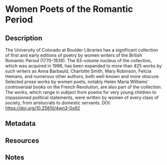 # Women Poets of the Romantic Period
## Description
The University of Colorado at Boulder Libraries has a significant collection of first and early editions of poetry by women writers of the British Romantic Period (1770-1839). The 83-volume nucleus of the collection, which was acquired in 1996, has been expanded to more than 425 works by such writers as Anna Barbauld, Charlotte Smith, Mary Robinson, Felicia Hemans, and numerous other authors, both well-known and more obscure. Selected prose works by women poets, notably Helen Maria Williams' controversial books on the French Revolution, are also part of the collection. The works, which range in subject from poems for very young children to impassioned political statements, were written by women of every class of society, from aristocrats to domestic servants. DOI: https://doi.org/10.25810/4wn3-0x82
## Metadata
## Resources
## Notes
